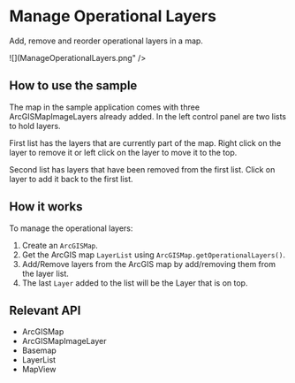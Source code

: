 # Manage Operational Layers

Add, remove and reorder operational layers in a map.

![](ManageOperationalLayers.png" />

## How to use the sample

The map in the sample application comes with three ArcGISMapImageLayers already added. In the left control panel are two lists to hold layers.

First list has the layers that are currently part of the map. Right click on the layer to remove it or left click on the layer to move it to the top.

Second list has layers that have been removed from the first list. Click on layer to add it back to the first list.

## How it works

To manage the operational layers:


1. Create an `ArcGISMap`.
2. Get the ArcGIS map `LayerList` using `ArcGISMap.getOperationalLayers()`.
3. Add/Remove layers from the ArcGIS map by add/removing them from the layer list.
4. The last `Layer` added to the list will be the Layer that is on top.


## Relevant API


* ArcGISMap
* ArcGISMapImageLayer
* Basemap
* LayerList
* MapView
